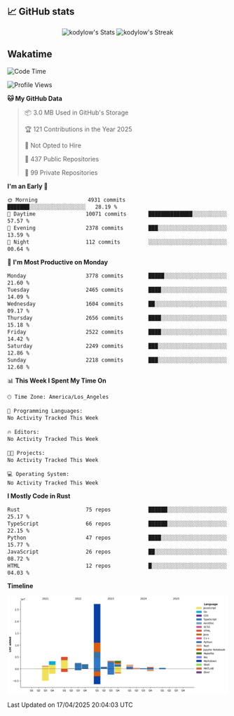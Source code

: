 ## 📈 GitHub stats
<!--START_SECTION:github-->
<div class="badges-githubstats">
  <p align="center">
    <img src="https://github-readme-stats.vercel.app/api?username=kodylow&theme=tokyonight&show_icons=true&hide_border=true&count_private=true" alt="kodylow's Stats" height="165">
    <img src="https://github-readme-streak-stats.herokuapp.com/?user=kodylow&theme=tokyonight&hide_border=true" alt="kodylow's Streak" height="165">
  </p>
</div>
<!--END_SECTION:github-->

## Wakatime 
<!--START_SECTION:waka-->
![Code Time](http://img.shields.io/badge/Code%20Time-1%2C294%20hrs%2031%20mins-blue)

![Profile Views](http://img.shields.io/badge/Profile%20Views-0-blue)

**🐱 My GitHub Data** 

> 📦 3.0 MB Used in GitHub's Storage 
 > 
> 🏆 121 Contributions in the Year 2025
 > 
> 🚫 Not Opted to Hire
 > 
> 📜 437 Public Repositories 
 > 
> 🔑 99 Private Repositories 
 > 
**I'm an Early 🐤** 

```text
🌞 Morning                4931 commits        ███████░░░░░░░░░░░░░░░░░░   28.19 % 
🌆 Daytime                10071 commits       ██████████████░░░░░░░░░░░   57.57 % 
🌃 Evening                2378 commits        ███░░░░░░░░░░░░░░░░░░░░░░   13.59 % 
🌙 Night                  112 commits         ░░░░░░░░░░░░░░░░░░░░░░░░░   00.64 % 
```
📅 **I'm Most Productive on Monday** 

```text
Monday                   3778 commits        █████░░░░░░░░░░░░░░░░░░░░   21.60 % 
Tuesday                  2465 commits        ████░░░░░░░░░░░░░░░░░░░░░   14.09 % 
Wednesday                1604 commits        ██░░░░░░░░░░░░░░░░░░░░░░░   09.17 % 
Thursday                 2656 commits        ████░░░░░░░░░░░░░░░░░░░░░   15.18 % 
Friday                   2522 commits        ████░░░░░░░░░░░░░░░░░░░░░   14.42 % 
Saturday                 2249 commits        ███░░░░░░░░░░░░░░░░░░░░░░   12.86 % 
Sunday                   2218 commits        ███░░░░░░░░░░░░░░░░░░░░░░   12.68 % 
```


📊 **This Week I Spent My Time On** 

```text
🕑︎ Time Zone: America/Los_Angeles

💬 Programming Languages: 
No Activity Tracked This Week

🔥 Editors: 
No Activity Tracked This Week

🐱‍💻 Projects: 
No Activity Tracked This Week

💻 Operating System: 
No Activity Tracked This Week
```

**I Mostly Code in Rust** 

```text
Rust                     75 repos            ██████░░░░░░░░░░░░░░░░░░░   25.17 % 
TypeScript               66 repos            ██████░░░░░░░░░░░░░░░░░░░   22.15 % 
Python                   47 repos            ████░░░░░░░░░░░░░░░░░░░░░   15.77 % 
JavaScript               26 repos            ██░░░░░░░░░░░░░░░░░░░░░░░   08.72 % 
HTML                     12 repos            █░░░░░░░░░░░░░░░░░░░░░░░░   04.03 % 
```



**Timeline**

![Lines of Code chart](https://raw.githubusercontent.com/Kodylow/Kodylow/master/assets/bar_graph.png)


 Last Updated on 17/04/2025 20:04:03 UTC
<!--END_SECTION:waka-->
